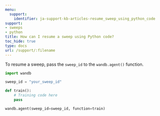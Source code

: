 ```yaml
---
menu:
  support:
    identifier: ja-support-kb-articles-resume_sweep_using_python_code
support:
- sweeps
- python
title: How can I resume a sweep using Python code?
toc_hide: true
type: docs
url: /support/:filename
---
```


To resume a sweep, pass the `sweep_id` to the `wandb.agent()` function. 

```python
import wandb

sweep_id = "your_sweep_id"

def train():
    # Training code here
    pass

wandb.agent(sweep_id=sweep_id, function=train)
```
